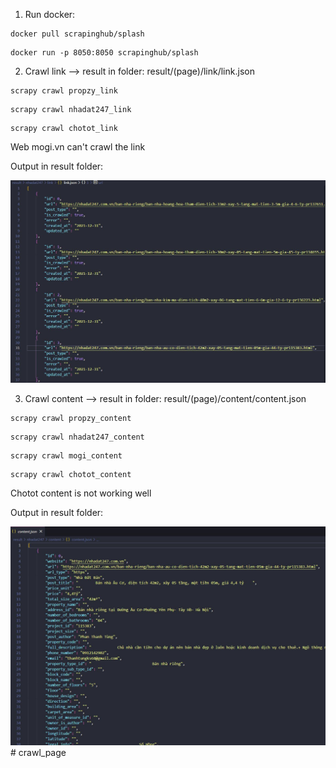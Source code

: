 
1. Run docker:
```
docker pull scrapinghub/splash
```

```
docker run -p 8050:8050 scrapinghub/splash
```

2. Crawl link --> result in folder: result/(page)/link/link.json
```
scrapy crawl propzy_link
```

```
scrapy crawl nhadat247_link
```

```
scrapy crawl chotot_link
```
Web mogi.vn can't crawl the link

Output in result folder: 

![Group](./readme_images/link.JPG)

3. Crawl content --> result in folder: result/(page)/content/content.json
```
scrapy crawl propzy_content
```

```
scrapy crawl nhadat247_content
```
```
scrapy crawl mogi_content
```
```
scrapy crawl chotot_content
```

Chotot content is not working well

Output in result folder: 

![Group](./readme_images/content.JPG)
#   c r a w l _ p a g e 
 
 